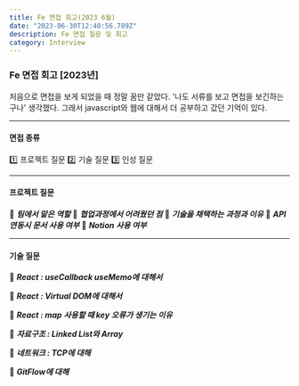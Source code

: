 ```yaml
---
title: Fe 면접 회고(2023 6월)
date: "2023-06-30T12:40:56.789Z"
description: Fe 면접 질문 및 회고
category: Interview
---
```


### Fe 면접 회고 [2023년]

처음으로 면접을 보게 되었을 때 정말 꿈만 같았다.
'나도 서류를 보고 면접을 보긴하는구나' 생각했다.
그래서 javascript와 웹에 대해서 더 공부하고 갔던 기억이 있다.

---

#### 면접 종류

1️⃣ 프로젝트 질문
2️⃣ 기술 질문
3️⃣ 인성 질문

---

#### 프로젝트 질문

📍 **_팀에서 맡은 역할_**
📍 **_협업과정에서 어려웠던 점_**
📍 **_기술을 채택하는 과정과 이유_**
📍 **_API 연동시 문서 사용 여부_**
📍 **_Notion 사용 여부_**

---

#### 기술 질문

📍 **_React : useCallback useMemo에 대해서_**

📍 **_React : Virtual DOM에 대해서_**

📍 **_React : map 사용할 때 key 오류가 생기는 이유_**

📍 **_자료구조 : Linked List와 Array_**

📍 **_네트워크 : TCP에 대해_**

📍 **_GitFlow에 대해_**
